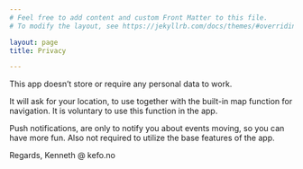 ```yaml
---
# Feel free to add content and custom Front Matter to this file.
# To modify the layout, see https://jekyllrb.com/docs/themes/#overriding-theme-defaults

layout: page
title: Privacy

---
```



This app doesn’t store or require any personal data to work.

It will ask for your location, to use together with the built-in map function for navigation.
It is voluntary to use this function in the app.

Push notifications, are only to notify you about events moving, so you can have more fun.
Also not required to utilize the base features of the app.

Regards,
Kenneth @ kefo.no
